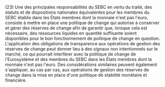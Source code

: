 (23) Une des principales responsabilités du SEBC en vertu du traité, des statuts et de dispositions nationales équivalentes pour les membres du SEBC établis dans les États membres dont la monnaie n'est pas l'euro, consiste à mettre en place une politique de change qui autorise à conserver et gérer des réserves de change afin de garantir que, lorsque cela est nécessaire, des ressources liquides en quantité suffisante soient disponibles pour le bon fonctionnement de politique de change en question. L'application des obligations de transparence aux opérations de gestion des réserves de change peut donner lieu à des signaux non intentionnels sur le marché, ce qui pourrait interférer avec la politique de change de l'Eurosystème et des membres du SEBC dans les États membres dont la monnaie n'est pas l'euro. Des considérations similaires peuvent également s'appliquer, au cas par cas, aux opérations de gestion des réserves de change dans la mise en place d'une politique de stabilité monétaire et financière.